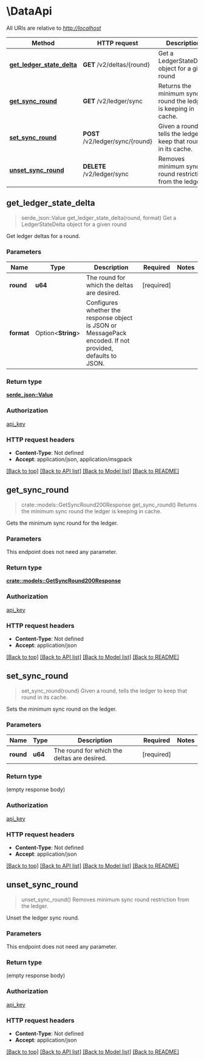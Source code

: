 # \DataApi

All URIs are relative to *<http://localhost>*

Method | HTTP request | Description
------------- | ------------- | -------------
[**get_ledger_state_delta**](DataApi.md#get_ledger_state_delta) | **GET** /v2/deltas/{round} | Get a LedgerStateDelta object for a given round
[**get_sync_round**](DataApi.md#get_sync_round) | **GET** /v2/ledger/sync | Returns the minimum sync round the ledger is keeping in cache.
[**set_sync_round**](DataApi.md#set_sync_round) | **POST** /v2/ledger/sync/{round} | Given a round, tells the ledger to keep that round in its cache.
[**unset_sync_round**](DataApi.md#unset_sync_round) | **DELETE** /v2/ledger/sync | Removes minimum sync round restriction from the ledger.

## get_ledger_state_delta

> serde_json::Value get_ledger_state_delta(round, format)
Get a LedgerStateDelta object for a given round

Get ledger deltas for a round.

### Parameters

Name | Type | Description  | Required | Notes
------------- | ------------- | ------------- | ------------- | -------------
**round** | **u64** | The round for which the deltas are desired. | [required] |
**format** | Option<**String**> | Configures whether the response object is JSON or MessagePack encoded. If not provided, defaults to JSON. |  |

### Return type

[**serde_json::Value**](serde_json::Value.md)

### Authorization

[api_key](../README.md#api_key)

### HTTP request headers

- **Content-Type**: Not defined
- **Accept**: application/json, application/msgpack

[[Back to top]](#) [[Back to API list]](../README.md#documentation-for-api-endpoints) [[Back to Model list]](../README.md#documentation-for-models) [[Back to README]](../README.md)

## get_sync_round

> crate::models::GetSyncRound200Response get_sync_round()
Returns the minimum sync round the ledger is keeping in cache.

Gets the minimum sync round for the ledger.

### Parameters

This endpoint does not need any parameter.

### Return type

[**crate::models::GetSyncRound200Response**](GetSyncRound_200_response.md)

### Authorization

[api_key](../README.md#api_key)

### HTTP request headers

- **Content-Type**: Not defined
- **Accept**: application/json

[[Back to top]](#) [[Back to API list]](../README.md#documentation-for-api-endpoints) [[Back to Model list]](../README.md#documentation-for-models) [[Back to README]](../README.md)

## set_sync_round

> set_sync_round(round)
Given a round, tells the ledger to keep that round in its cache.

Sets the minimum sync round on the ledger.

### Parameters

Name | Type | Description  | Required | Notes
------------- | ------------- | ------------- | ------------- | -------------
**round** | **u64** | The round for which the deltas are desired. | [required] |

### Return type

 (empty response body)

### Authorization

[api_key](../README.md#api_key)

### HTTP request headers

- **Content-Type**: Not defined
- **Accept**: application/json

[[Back to top]](#) [[Back to API list]](../README.md#documentation-for-api-endpoints) [[Back to Model list]](../README.md#documentation-for-models) [[Back to README]](../README.md)

## unset_sync_round

> unset_sync_round()
Removes minimum sync round restriction from the ledger.

Unset the ledger sync round.

### Parameters

This endpoint does not need any parameter.

### Return type

 (empty response body)

### Authorization

[api_key](../README.md#api_key)

### HTTP request headers

- **Content-Type**: Not defined
- **Accept**: application/json

[[Back to top]](#) [[Back to API list]](../README.md#documentation-for-api-endpoints) [[Back to Model list]](../README.md#documentation-for-models) [[Back to README]](../README.md)

